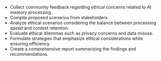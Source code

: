 - Collect community feedback regarding ethical concerns related to AI memory processing.
- Compile proposed scenarios from stakeholders.
- Analyze ethical scenarios considering the balance between processing speed and context retention.
- Evaluate ethical dilemmas such as privacy concerns and data misuse.
- Formulate strategies that emphasize ethical considerations while ensuring efficiency.
- Create a comprehensive report summarizing the findings and recommendations.